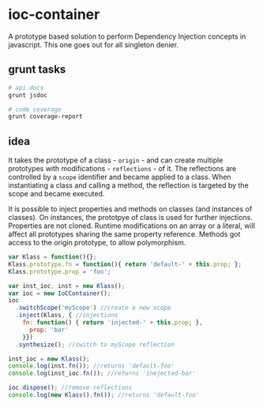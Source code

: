 ioc-container
=============

A prototype based solution to perform Dependency Injection concepts in javascript.
This one goes out for all singleton denier.

## grunt tasks

~~~bash
# api docs
grunt jsdoc
~~~

~~~bash
# code coverage
grunt coverage-report
~~~

## idea

It takes the prototype of a class - `origin` - and can create multiple prototypes with
modifications - `reflections` - of it. The reflections are controlled by a `scope`
identifier and became applied to a class. When instantiating a class and calling a
method, the reflection is targeted by the scope and became executed.

It is possible to inject properties and methods on classes (and instances of classes).
On instances, the prototpye of class is used for further injections. Properties are
not cloned. Runtime modifications on an array or a literal, will affect all prototypes
sharing the same property reference. Methods got access to the origin prototype,
to allow polymorphism.

~~~js
var Klass = function(){};
Klass.prototype.fn = function(){ return 'default-' + this.prop; };
Klass.prototype.prop = 'foo';

var inst_ioc, inst = new Klass();
var ioc = new IoCContainer();
ioc
  .switchScope('myScope') //create a new scope
  .inject(Klass, { //injections
    fn: function() { return 'injected-' + this.prop; },
      prop: 'bar'
    }})
  .synthesize(); //switch to myScope reflection

inst_ioc = new Klass();
console.log(inst.fn()); //returns 'default-foo'
console.log(inst_ioc.fn()); //returns 'inejected-bar'

ioc.dispose(); //remove reflections
console.log(new Klass().fn()); //returns 'default-foo'
~~~
